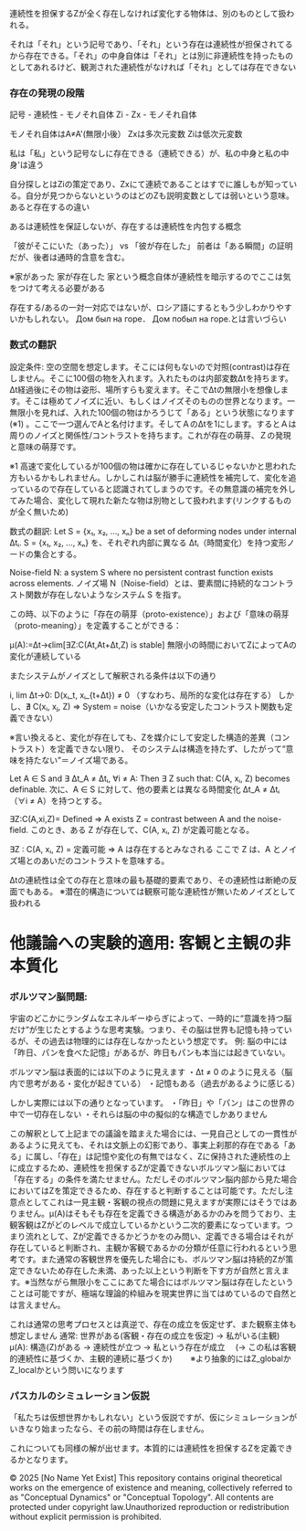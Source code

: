 連続性を担保するZが全く存在しなければ変化する物体は、別のものとして扱われる。

それは「それ」という記号であり、「それ」という存在は連続性が担保されてるから存在できる。「それ」の中身自体は「それ」とは別に非連続性を持ったものとしてあれるけど、観測された連続性がなければ「それ」としては存在できない

### 存在の発現の段階

記号 - 連続性 - モノそれ自体
Zi - Zx - モノそれ自体

モノそれ自体はA≠A'(無限小後）
Zxは多次元変数
Ziは低次元変数

私は「私」という記号なしに存在できる（連続できる）が、私の中身と私の中身'は違う

自分探しとはZiの策定であり、Zxにて連続であることはすでに誰しもが知っている。自分が見つからないというのはどのZも説明変数としては弱いという意味。
あると存在するの違い

あるは連続性を保証しないが、存在するは連続性を内包する概念

「彼がそこにいた（あった）」 vs 「彼が存在した」
前者は「ある瞬間」の証明だが、後者は通時的含意を含む。

※家があった 家が存在した
家という概念自体が連続性を暗示するのでここは気をつけて考える必要がある

存在する/あるの一対一対応ではないが、ロシア語にするともう少しわかりやすいかもしれない。
Дом был на горе．
Дом побыл на горе.とは言いづらい


### 数式の翻訳

設定条件:
空の空間を想定します。そこには何もないので対照(contrast)は存在しません。そこに100個の物を入れます。入れたものは内部変数Δtを持ちます。Δt経過後にその物は姿形、場所すらも変えます。そこでΔtの無限小を想像します。そこは極めてノイズに近い、もしくはノイズそのものの世界となります。一無限小を見れば、入れた100個の物はかろうじて「ある」という状態になります(※1) 。ここで一つ選んでAと名付けます。そしてＡのΔtを1にします。するとＡは周りのノイズと関係性/コントラストを持ちます。これが存在の萌芽、Ｚの発現と意味の萌芽です。

※1
高速で変化しているが100個の物は確かに存在しているじゃないかと思われた方もいるかもしれません。しかしこれは脳が勝手に連続性を補完して、変化を追っているので存在していると認識されてしまうのです。その無意識の補完を外してみた場合、変化して現れた新たな物は別物として扱われます(リンクするものが全く無いため)

数式の翻訳:
Let S = {x₁, x₂, ..., xₙ} be a set of deforming nodes under internal Δtᵢ.
S = {x₁, x₂, ..., xₙ} を、それぞれ内部に異なる Δtᵢ（時間変化）を持つ変形ノードの集合とする。

Noise-field N: a system S where no persistent contrast function exists across elements.
ノイズ場 N（Noise-field）とは、要素間に持続的なコントラスト関数が存在しないようなシステム S を指す。

この時、以下のように「存在の萌芽（proto-existence）」および「意味の萌芽（proto-meaning）」を定義することができる：

μ(A):=Δt→ϵlim[∃Z:C(At,At+Δt,Z) is stable]
無限小の時間においてZによってAの変化が連続している

またシステムがノイズとして解釈される条件は以下の通り

i, lim Δt→0: D(xᵢ_t, xᵢ_{t+Δt}) ≠ 0 （すなわち、局所的な変化は存在する）
しかし、∄ C(xᵢ, xⱼ, Z) ⇒ System = noise（いかなる安定したコントラスト関数も定義できない）

※言い換えると、変化が存在しても、Zを媒介にして安定した構造的差異（コントラスト）を定義できない限り、 そのシステムは構造を持たず、したがって“意味を持たない”＝ノイズ場である。

Let A ∈ S and ∃ Δt_A ≠ Δtᵢ, ∀i ≠ A: Then ∃ Z such that: C(A, xᵢ, Z) becomes definable.
次に、A ∈ S に対して、他の要素とは異なる時間変化 Δt_A ≠ Δtᵢ（∀i ≠ A）を持つとする。

∃Z:C(A,xi,Z)= Defined ⇒ A exists
Z = contrast between A and the noise-field.
このとき、ある Z が存在して、C(A, xᵢ, Z) が定義可能となる。

∃Z : C(A, xᵢ, Z) = 定義可能 ⇒ A は存在するとみなされる
ここで Z は、A とノイズ場とのあいだのコントラストを意味する。

Δtの連続性は全ての存在と意味の最も基礎的要素であり、その連続性は断絶の反面でもある。
※潜在的構造については観察可能な連続性が無いためノイズとして扱われる

# 他議論への実験的適用: 客観と主観の非本質化

### ボルツマン脳問題:

宇宙のどこかにランダムなエネルギーゆらぎによって、一時的に“意識を持つ脳だけ”が生じたとするような思考実験。つまり、その脳は世界も記憶も持っているが、その過去は物理的には存在しなかったという想定です。
例: 脳の中には「昨日、パンを食べた記憶」があるが、昨日もパンも本当には起きていない。

ボルツマン脳は表面的には以下のように見えます
・Δt ≠ 0 のように見える（脳内で思考がある・変化が起きている）
・記憶もある（過去があるように感じる）

しかし実際には以下の通りとなっています。
・「昨日」や「パン」はこの世界の中で一切存在しない
・それらは脳の中の擬似的な構造でしかありません

この解釈として上記までの議論を踏まえた場合には、一見自己としての一貫性があるように見えても、それは文脈上の幻影であり、事実上刹那的存在である「ある」に属し、「存在」は記憶や変化の有無ではなく、Zに保持された連続性の上に成立するため、連続性を担保するZが定義できないボルツマン脳においては「存在する」の条件を満たせません。ただしそのボルツマン脳内部から見た場合においてはZを策定できるため、存在すると判断することは可能です。ただし注意点としてこれは一見主観・客観の視点の問題に見えますが実際にはそうではありません。μ(A)はそもそも存在を定義できる構造があるかのみを問うており、主観客観はZがどのレベルで成立しているかという二次的要素になっています。つまり流れとして、Zが定義できるかどうかをのみ問い、定義できる場合はそれが存在していると判断され、主観か客観であるかの分類が任意に行われるという思考です。また通常の客観世界を優先した場合にも、ボルツマン脳は持続的Zが策定できないため存在した未満、あった以上という判断を下す方が自然と言えます。※当然ながら無限小をここにあてた場合にはボルツマン脳は存在したということは可能ですが、極端な理論的枠組みを現実世界に当てはめているので自然とは言えません。

これは通常の思考プロセスとは真逆で、存在の成立を仮定せず、また観察主体も想定しません
通常: 世界がある(客観・存在の成立を仮定) → 私がいる(主観)
μ(A): 構造(Z)がある → 連続性が立つ → 私という存在が成立
　(→ この私は客観的連続性に基づくか、主観的連続に基づくか)
　　※より抽象的にはZ_globalかZ_localかという問いになります

### パスカルのシミュレーション仮説

「私たちは仮想世界かもしれない」という仮説ですが、仮にシミュレーションがいきなり始まったなら、その前の時間は存在しません。

これについても同様の解が出せます。本質的には連続性を担保するZを定義できるかとなります。

© 2025 [No Name Yet Exist]
This repository contains original theoretical works on the emergence of existence and meaning, collectively referred to as "Conceptual Dynamics" or "Conceptual Topology". All contents are protected under copyright law.Unauthorized reproduction or redistribution without explicit permission is prohibited.